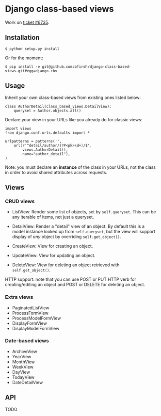 Django class-based views
========================

Work on [ticket #6735](http://code.djangoproject.com/ticket/6735).

Installation
------------

    $ python setup.py install

Or for the moment:

    $ pip install -e git@github.com:bfirsh/django-class-based-views.git#egg=django-cbv


Usage
-----

Inherit your own class-based views from existing ones listed below:

    class AuthorDetail(class_based_views.DetailView):
        queryset = Author.objects.all()


Declare your view in your URLs like you already do for classic views:

    import views
    from django.conf.urls.defaults import *
    
    urlpatterns = patterns('',
        url(r'^detail/author/(?P<pk>\d+)/$',
            views.AuthorDetail(),
            name="author_detail"),
    )

Note: you must declare an **instance** of the class in your URLs, not the 
class in order to avoid shared attributes across requests.


Views
-----

### CRUD views

* ListView: Render some list of objects, set by `self.queryset`. 
  This can be any iterable of items, not just a queryset.

* DetailView: Render a "detail" view of an object. By default this is a 
  model instance looked up from `self.queryset`, but the view will support 
  display of *any* object by overriding `self.get_object()`.

* CreateView: View for creating an object.

* UpdateView: View for updating an object.

* DeleteView: View for deleting an object retrieved with `self.get_object()`.

HTTP support: note that you can use POST or PUT HTTP verb for 
creating/editing an object and POST or DELETE for deleting an object.

### Extra views

* PaginatedListView
* ProcessFormView
* ProcessModelFormView
* DisplayFormView
* DisplayModelFormView


### Date-based views

* ArchiveView
* YearView
* MonthView
* WeekView
* DayView
* TodayView
* DateDetailView



API
---

TODO
